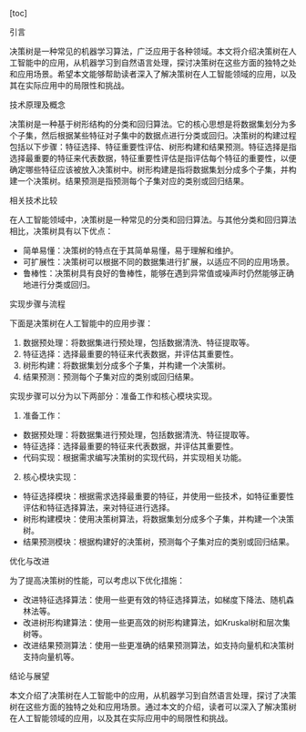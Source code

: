 
[toc]                    
                
                
引言

决策树是一种常见的机器学习算法，广泛应用于各种领域。本文将介绍决策树在人工智能中的应用，从机器学习到自然语言处理，探讨决策树在这些方面的独特之处和应用场景。希望本文能够帮助读者深入了解决策树在人工智能领域的应用，以及其在实际应用中的局限性和挑战。

技术原理及概念

决策树是一种基于树形结构的分类和回归算法。它的核心思想是将数据集划分为多个子集，然后根据某些特征对子集中的数据点进行分类或回归。决策树的构建过程包括以下步骤：特征选择、特征重要性评估、树形构建和结果预测。特征选择是指选择最重要的特征来代表数据，特征重要性评估是指评估每个特征的重要性，以便确定哪些特征应该被放入决策树中。树形构建是指将数据集划分成多个子集，并构建一个决策树。结果预测是指预测每个子集对应的类别或回归结果。

相关技术比较

在人工智能领域中，决策树是一种常见的分类和回归算法。与其他分类和回归算法相比，决策树具有以下优点：

- 简单易懂：决策树的特点在于其简单易懂，易于理解和维护。
- 可扩展性：决策树可以根据不同的数据集进行扩展，以适应不同的应用场景。
- 鲁棒性：决策树具有良好的鲁棒性，能够在遇到异常值或噪声时仍然能够正确地进行分类或回归。

实现步骤与流程

下面是决策树在人工智能中的应用步骤：

1. 数据预处理：将数据集进行预处理，包括数据清洗、特征提取等。
2. 特征选择：选择最重要的特征来代表数据，并评估其重要性。
3. 树形构建：将数据集划分成多个子集，并构建一个决策树。
4. 结果预测：预测每个子集对应的类别或回归结果。

实现步骤可以分为以下两部分：准备工作和核心模块实现。

1. 准备工作：

- 数据预处理：将数据集进行预处理，包括数据清洗、特征提取等。
- 特征选择：选择最重要的特征来代表数据，并评估其重要性。
- 代码实现：根据需求编写决策树的实现代码，并实现相关功能。

2. 核心模块实现：

- 特征选择模块：根据需求选择最重要的特征，并使用一些技术，如特征重要性评估和特征选择算法，来对特征进行选择。
- 树形构建模块：使用决策树算法，将数据集划分成多个子集，并构建一个决策树。
- 结果预测模块：根据构建好的决策树，预测每个子集对应的类别或回归结果。

优化与改进

为了提高决策树的性能，可以考虑以下优化措施：

- 改进特征选择算法：使用一些更有效的特征选择算法，如梯度下降法、随机森林法等。
- 改进树形构建算法：使用一些更高效的树形构建算法，如Kruskal树和层次集树等。
- 改进结果预测算法：使用一些更准确的结果预测算法，如支持向量机和决策树支持向量机等。

结论与展望

本文介绍了决策树在人工智能中的应用，从机器学习到自然语言处理，探讨了决策树在这些方面的独特之处和应用场景。通过本文的介绍，读者可以深入了解决策树在人工智能领域的应用，以及其在实际应用中的局限性和挑战。

